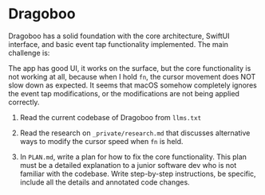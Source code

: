 # Dragoboo

Dragoboo has a solid foundation with the core architecture, SwiftUI interface, and basic event tap functionality implemented. The main challenge is: 

The app has good UI, it works on the surface, but the core functionality is not working at all, because when I hold `fn`, the cursor movement does NOT slow down as expected. It seems that macOS somehow completely ignores the event tap modifications, or the modifications are not being applied correctly. 

1. Read the current codebase of Dragoboo from `llms.txt`

2. Read the research on `_private/research.md` that discusses alternative ways to modify the cursor speed when `fn` is held. 

3. In `PLAN.md`, write a plan for how to fix the core functionality. This plan must be a detailed explanation to a junior software dev who is not familiar with the codebase. Write step-by-step instructions, be specific, include all the details and annotated code changes. 